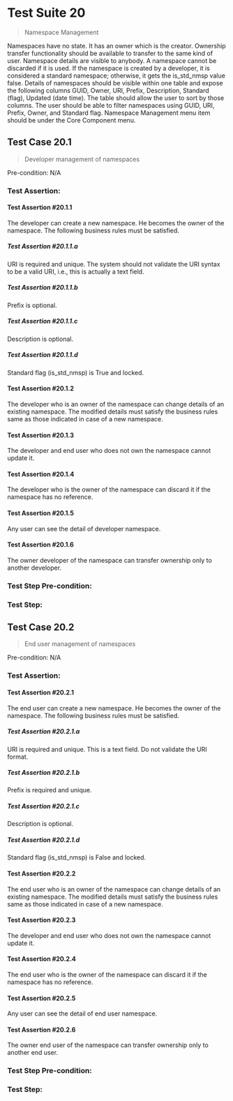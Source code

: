 # Test Suite 20

> Namespace Management

Namespaces have no state. It has an owner which is the creator. Ownership transfer functionality should be available to transfer to the same kind of user. Namespace details are visible to anybody. A namespace cannot be discarded if it is used. If the namespace is created by a developer, it is considered a standard namespace; otherwise, it gets the is_std_nmsp value false. Details of namespaces should be visible within one table and expose the following columns GUID, Owner, URI, Prefix, Description, Standard (flag), Updated (date time). The table should allow the user to sort by those columns. The user should be able to filter namespaces using GUID, URI, Prefix, Owner, and Standard flag. Namespace Management menu item should be under the Core Component menu.

## Test Case 20.1

> Developer management of namespaces

Pre-condition: N/A


### Test Assertion:

#### Test Assertion #20.1.1
The developer can create a new namespace. He becomes the owner of the namespace. The following business rules must be satisfied.

##### Test Assertion #20.1.1.a
URI is required and unique. The system should not validate the URI syntax to be a valid URI, i.e., this is actually a text field.
##### Test Assertion #20.1.1.b
Prefix is optional.
##### Test Assertion #20.1.1.c
Description is optional.
##### Test Assertion #20.1.1.d
Standard flag (is_std_nmsp) is True and locked.

#### Test Assertion #20.1.2
The developer who is an owner of the namespace can change details of an existing namespace. The modified details must satisfy the business rules same as those indicated in case of a new namespace.

#### Test Assertion #20.1.3
The developer and end user who does not own the namespace cannot update it.

#### Test Assertion #20.1.4
The developer who is the owner of the namespace can discard it if the namespace has no reference.

#### Test Assertion #20.1.5
Any user can see the detail of developer namespace.

#### Test Assertion #20.1.6
The owner developer of the namespace can transfer ownership only to another developer.

### Test Step Pre-condition:



### Test Step:

## Test Case 20.2

> End user management of namespaces

Pre-condition: N/A


### Test Assertion:

#### Test Assertion #20.2.1
The end user can create a new namespace. He becomes the owner of the namespace. The following business rules must be satisfied.

##### Test Assertion #20.2.1.a
URI is required and unique. This is a text field. Do not validate the URI format.
##### Test Assertion #20.2.1.b
Prefix is required and unique.
##### Test Assertion #20.2.1.c
Description is optional.
##### Test Assertion #20.2.1.d
Standard flag (is_std_nmsp) is False and locked.

#### Test Assertion #20.2.2
The end user who is an owner of the namespace can change details of an existing namespace. The modified details must satisfy the business rules same as those indicated in case of a new namespace.

#### Test Assertion #20.2.3
The developer and end user who does not own the namespace cannot update it.

#### Test Assertion #20.2.4
The end user who is the owner of the namespace can discard it if the namespace has no reference.

#### Test Assertion #20.2.5
Any user can see the detail of end user namespace.

#### Test Assertion #20.2.6
The owner end user of the namespace can transfer ownership only to another end user.

### Test Step Pre-condition:



### Test Step: